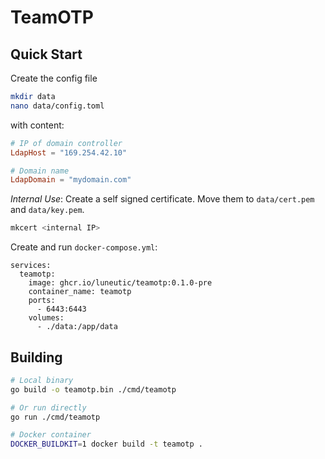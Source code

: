 # TeamOTP
## Quick Start
Create the config file
```sh
mkdir data
nano data/config.toml
```

with content:
```toml
# IP of domain controller
LdapHost = "169.254.42.10"

# Domain name
LdapDomain = "mydomain.com"
```

_Internal Use_: Create a self signed certificate.
Move them to `data/cert.pem` and `data/key.pem`.
```sh
mkcert <internal IP>
```

Create and run `docker-compose.yml`:
```
services:
  teamotp:
    image: ghcr.io/luneutic/teamotp:0.1.0-pre
    container_name: teamotp
    ports:
      - 6443:6443
    volumes:
      - ./data:/app/data
```

## Building
```sh
# Local binary
go build -o teamotp.bin ./cmd/teamotp

# Or run directly
go run ./cmd/teamotp

# Docker container
DOCKER_BUILDKIT=1 docker build -t teamotp .
```

